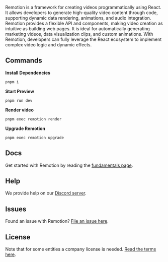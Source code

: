 Remotion is a framework for creating videos programmatically using React. It allows developers to generate high-quality video content through code, supporting dynamic data rendering, animations, and audio integration. Remotion provides a flexible API and components, making video creation as intuitive as building web pages. It is ideal for automatically generating marketing videos, data visualization clips, and custom animations. With Remotion, developers can fully leverage the React ecosystem to implement complex video logic and dynamic effects.

## Commands

**Install Dependencies**

```console
pnpm i
```

**Start Preview**

```console
pnpm run dev
```

**Render video**

```console
pnpm exec remotion render
```

**Upgrade Remotion**

```console
pnpm exec remotion upgrade
```

## Docs

Get started with Remotion by reading the [fundamentals page](https://www.remotion.dev/docs/the-fundamentals).

## Help

We provide help on our [Discord server](https://discord.gg/6VzzNDwUwV).

## Issues

Found an issue with Remotion? [File an issue here](https://github.com/remotion-dev/remotion/issues/new).

## License

Note that for some entities a company license is needed. [Read the terms here](https://github.com/remotion-dev/remotion/blob/main/LICENSE.md).
